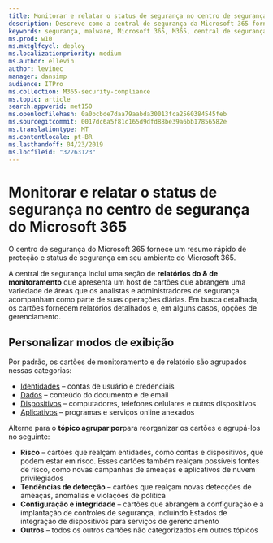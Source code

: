 ```yaml
---
title: Monitorar e relatar o status de segurança no centro de segurança do Microsoft 365
description: Descreve como a central de segurança da Microsoft 365 fornece um resumo rápido de proteção e status de segurança.
keywords: segurança, malware, Microsoft 365, M365, central de segurança, monitor, relatório, status
ms.prod: w10
ms.mktglfcycl: deploy
ms.localizationpriority: medium
ms.author: ellevin
author: levinec
manager: dansimp
audience: ITPro
ms.collection: M365-security-compliance
ms.topic: article
search.appverid: met150
ms.openlocfilehash: 0a0bcbde7daa79aabda30013fca2560384545feb
ms.sourcegitcommit: 0017dc6a5f81c165d9dfd88be39a6bb17856582e
ms.translationtype: MT
ms.contentlocale: pt-BR
ms.lasthandoff: 04/23/2019
ms.locfileid: "32263123"
---
```

# <a name="monitor-and-report-security-status-in-microsoft-365-security-center"></a>Monitorar e relatar o status de segurança no centro de segurança do Microsoft 365

O centro de segurança do Microsoft 365 fornece um resumo rápido de proteção e status de segurança em seu ambiente do Microsoft 365.

A central de segurança inclui uma seção de **relatórios do & de monitoramento** que apresenta um host de cartões que abrangem uma variedade de áreas que os analistas e administradores de segurança acompanham como parte de suas operações diárias. Em busca detalhada, os cartões fornecem relatórios detalhados e, em alguns casos, opções de gerenciamento.

## <a name="customize-views"></a>Personalizar modos de exibição

Por padrão, os cartões de monitoramento e de relatório são agrupados nessas categorias:
  
* [Identidades](monitor-and-report-identities.md) – contas de usuário e credenciais
* [Dados](monitor-data.md) – conteúdo do documento e de email
* [Dispositivos](monitor-devices.md) – computadores, telefones celulares e outros dispositivos
* [Aplicativos](monitor-apps.md) – programas e serviços online anexados

Alterne para o **tópico agrupar por**para reorganizar os cartões e agrupá-los no seguinte:

* **Risco** – cartões que realçam entidades, como contas e dispositivos, que podem estar em risco. Esses cartões também realçam possíveis fontes de risco, como novas campanhas de ameaças e aplicativos de nuvem privilegiados  
* **Tendências de detecção** – cartões que realçam novas detecções de ameaças, anomalias e violações de política
* **Configuração e integridade** – cartões que abrangem a configuração e a implantação de controles de segurança, incluindo Estados de integração de dispositivos para serviços de gerenciamento
* **Outros** – todos os outros cartões não categorizados em outros tópicos
